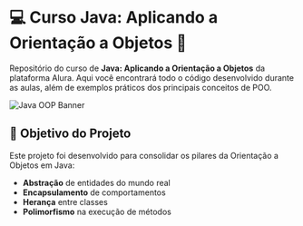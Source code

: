 # 💻 Curso Java: Aplicando a Orientação a Objetos 🚀

Repositório do curso de **Java: Aplicando a Orientação a Objetos** da plataforma Alura. Aqui você encontrará todo o código desenvolvido durante as aulas, além de exemplos práticos dos principais conceitos de POO.

![Java OOP Banner](https://via.placeholder.com/800x200.png?text=Java+OOP+Concepts+-+Herança,+Polimorfismo,+Encapsulamento,+Abstração)

## 🎯 Objetivo do Projeto
Este projeto foi desenvolvido para consolidar os pilares da Orientação a Objetos em Java:
- **Abstração** de entidades do mundo real
- **Encapsulamento** de comportamentos
- **Herança** entre classes
- **Polimorfismo** na execução de métodos
